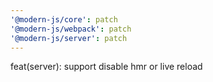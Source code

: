 ```yaml
---
'@modern-js/core': patch
'@modern-js/webpack': patch
'@modern-js/server': patch
---
```


feat(server): support disable hmr or live reload
